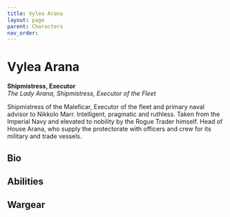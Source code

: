 ```yaml
---
title: Vylea Arana
layout: page
parent: Characters
nav_order: 
---
```

# Vylea Arana
**Shipmistress, Executor**  
*The Lady Arana, Shipmistress, Executor of the Fleet*

Shipmistress of the Maleficar, Executor of the fleet and primary naval advisor to Nikkolo Marr. Intelligent, pragmatic and ruthless. Taken from the Imperial Navy and elevated to nobility by the Rogue Trader himself. Head of House Arana, who supply the protectorate with officers and crew for its military and trade vessels.

## Bio


## Abilities


## Wargear
